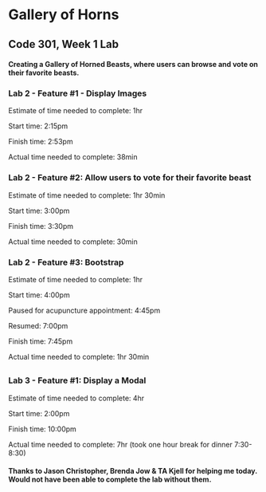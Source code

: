 # Gallery of Horns

## Code 301, Week 1 Lab
#### Creating a Gallery of Horned Beasts, where users can browse and vote on their favorite beasts.

### Lab 2 - Feature #1 - Display Images

Estimate of time needed to complete: 1hr

Start time: 2:15pm

Finish time: 2:53pm

Actual time needed to complete: 38min

### Lab 2 - Feature #2: Allow users to vote for their favorite beast

Estimate of time needed to complete: 1hr 30min

Start time: 3:00pm

Finish time: 3:30pm

Actual time needed to complete: 30min

### Lab 2 - Feature #3: Bootstrap

Estimate of time needed to complete: 1hr

Start time: 4:00pm

Paused for acupuncture appointment: 4:45pm

Resumed: 7:00pm

Finish time: 7:45pm

Actual time needed to complete: 1hr 30min
## 

### Lab 3 - Feature #1: Display a Modal

Estimate of time needed to complete: 4hr

Start time: 2:00pm

Finish time: 10:00pm

Actual time needed to complete: 7hr (took one hour break for dinner 7:30-8:30)

#### Thanks to Jason Christopher, Brenda Jow & TA Kjell for helping me today. Would not have been able to complete the lab without them.